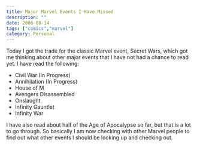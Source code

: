 ```yaml
---
title: Major Marvel Events I Have Missed
description: ""
date: 2006-08-14
tags: ["comics","marvel"]
category: Personal
---
```



Today I got the trade for the classic Marvel event, Secret Wars, which got me thinking about other major events that I have not had a chance to read yet. I have read the following:

<ul>

<li>Civil War (In Progress)</li>

<li>Annihilation (In Progress)</li>

<li>House of M</li>

<li>Avengers Disassembled</li>

<li>Onslaught</li>

<li>Infinity Gauntlet</li>

<li>Infinity War</li>

</ul>

I have also read about half of the Age of Apocalypse so far, but that is a lot to go through. So basically I am now checking with other Marvel people to find out what other events I should be looking up and checking out.

